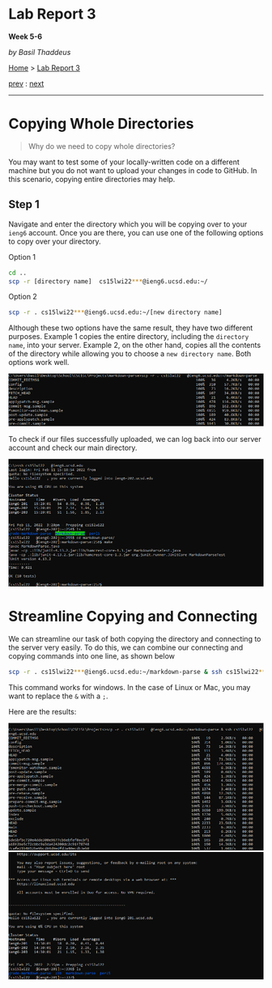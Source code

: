 # Lab Report 3
**Week 5-6**

*by Basil Thaddeus*

[Home](https://basilthaddeus.github.io/cse15l-lab-reports/) > [Lab Report 3](https://basilthaddeus.github.io/cse15l-lab-reports/lab-report-3-week-6.html)

[prev](https://basilthaddeus.github.io/cse15l-lab-reports/lab-report-2-week-4.html) : [next]()

---

# Copying Whole Directories

> Why do we need to copy whole directories?

You may want to test some of your locally-written code on a different machine but you do not want to upload your changes in code to GitHub. In this scenario, copying entire directories may help.

## Step 1

Navigate and enter the directory which you will be copying over to your `ieng6` account. Once you are there, you can use one of the following options to copy over your directory.

Option 1
```bash
cd ..
scp -r [directory name]  cs15lwi22***@ieng6.ucsd.edu:~/
```

Option 2
```bash
scp -r . cs15lwi22***@ieng6.ucsd.edu:~/[new directory name]
```

Although these two options have the same result, they have two different purposes. Example 1 copies the entire directory, including the `directory name`, into your server. Example 2, on the other hand, copies all the contents of the directory while allowing you to choose a `new directory name`. Both options work well.

![Image](images/scp_directory.png)

To check if our files successfully uploaded, we can log back into our server account and check our main directory.

![Image](images/scp-post.png)

# Streamline Copying and Connecting

We can streamline our task of both copying the directory and connecting to the server very easily. To do this, we can combine our connecting and copying commands into one line, as shown below

```bash
scp -r . cs15lwi22***@ieng6.ucsd.edu:~/markdown-parse & ssh cs15lwi22***@ieng6.ucsd.edu
```

This command works for windows. In the case of Linux or Mac, you may want to replace the `&` with a `;`.

Here are the results:

![Image](images/scp-p1.png)
![Image](images/scp-p2.png)